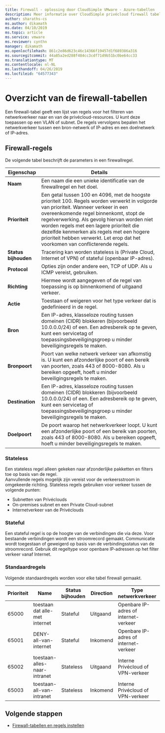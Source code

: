 ```yaml
---
title: Firewall - oplossing door CloudSimple VMware - Azure-tabellen
description: Meer informatie over CloudSimple privécloud firewall tabellen en firewall-regels.
author: sharaths-cs
ms.author: dikamath
ms.date: 04/10/2019
ms.topic: article
ms.service: vmware
ms.reviewer: cynthn
manager: dikamath
ms.openlocfilehash: 861c2e86d623c46c14366f19457d1f689386a316
ms.sourcegitcommit: 44a85a2ed288f484cc3cdf71d9b51bc0be64cc33
ms.translationtype: MT
ms.contentlocale: nl-NL
ms.lasthandoff: 04/26/2019
ms.locfileid: "64577343"
---
```

# <a name="firewall-tables-overview"></a>Overzicht van de firewall-tabellen

Een firewall-tabel geeft een lijst van regels voor het filteren van netwerkverkeer naar en van de privécloud-resources. U kunt deze toepassen op een VLAN of subnet. De regels vervolgens bepalen het netwerkverkeer tussen een bron-netwerk of IP-adres en een doelnetwerk of IP-adres.

## <a name="firewall-rules"></a>Firewall-regels

De volgende tabel beschrijft de parameters in een firewallregel.

| Eigenschap | Details |
| ---------| --------|
| **Naam** | Een naam die een unieke identificatie van de firewallregel en het doel. |
| **Prioriteit** | Een getal tussen 100 en 4096, met de hoogste prioriteit 100. Regels worden verwerkt in volgorde van prioriteit. Wanneer verkeer in een overeenkomende regel binnenkomt, stopt de regelverwerking. Als gevolg hiervan worden niet worden regels met een lagere prioriteit die dezelfde kenmerken als regels met een hogere prioriteit hebben verwerkt.  Let erop dat het voorkomen van conflicterende regels. |
| **Status bijhouden** | Tracering kan worden stateless is (Private Cloud, Internet of VPN) of stateful (openbaar IP-adres).  |
| **Protocol** | Opties zijn onder andere een, TCP of UDP. Als u ICMP vereist, gebruiken. |
| **Richting** | Hiermee wordt aangegeven of de regel van toepassing is op binnenkomend of uitgaand verkeer. |
| **Actie** | Toestaan of weigeren voor het type verkeer dat is gedefinieerd in de regel. |
| **Bron** | Een IP-adres, klasseloze routing tussen domeinen (CIDR) blokkeren (bijvoorbeeld 10.0.0.0/24) of een.  Een adresbereik op te geven, kunt een servicetag of toepassingsbeveiligingsgroep u minder beveiligingsregels te maken. |
| **Bronpoort** | Poort van welke netwerk verkeer van afkomstig is.  U kunt een afzonderlijke poort of een bereik van poorten, zoals 443 of 8000-8080. Als u bereiken opgeeft, hoeft u minder beveiligingsregels te maken. |
| **Destination** | Een IP-adres, klasseloze routing tussen domeinen (CIDR) blokkeren (bijvoorbeeld 10.0.0.0/24) of een.  Een adresbereik op te geven, kunt een servicetag of toepassingsbeveiligingsgroep u minder beveiligingsregels te maken.  |
| **Doelpoort** | De poort waarop het netwerkverkeer loopt.  U kunt een afzonderlijke poort of een bereik van poorten, zoals 443 of 8000-8080. Als u bereiken opgeeft, hoeft u minder beveiligingsregels te maken.|

### <a name="stateless"></a>Stateless

Een stateless regel alleen gekeken naar afzonderlijke pakketten en filters toe op basis van de regel.  
Aanvullende regels mogelijk zijn vereist voor de verkeersstroom in omgekeerde richting.  Stateless regels gebruiken voor verkeer tussen de volgende punten:

* Subnetten van Privéclouds
* On-premises subnet en een Private Cloud-subnet
* Internetverkeer van de Privéclouds

### <a name="stateful"></a>Stateful

 Een stateful regel is op de hoogte van de verbindingen die via deze. Voor bestaande verbindingen wordt een stroomrecord gemaakt. Communicatie wordt toegestaan of geweigerd op basis van de verbindingsstatus van de stroomrecord.  Gebruik dit regeltype voor openbare IP-adressen op het filter verkeer vanaf Internet.

### <a name="default-rules"></a>Standaardregels

Volgende standaardregels worden voor elke tabel firewall gemaakt.

|Prioriteit|Name|Status bijhouden|Direction|Type netwerkverkeer|Protocol|Bron|Bronpoort|Doel|Doelpoort|Bewerking|
|--------|----|--------------|---------|------------|--------|------|-----------|-----------|----------------|------|
|65000|toestaan dat alle-met internet|Stateful|Uitgaand|Openbare IP-adres of internet-verkeer|Alle|Alle|Alle|Alle|Alle|Toestaan|
|65001|DENY-all-van-internet|Stateful|Inkomend|Openbare IP-adres of internet-verkeer|Alle|Alle|Alle|Alle|Alle|Weigeren|
|65002|toestaan-alles-naar-intranet|Stateless|Uitgaand|Interne Privécloud of VPN-verkeer|Alle|Alle|Alle|Alle|Alle|Toestaan|
|65003|toestaan-all-van-intranet|Stateless|Inkomend|Interne Privécloud of VPN-verkeer|Alle|Alle|Alle|Alle|Alle|Toestaan|

## <a name="next-steps"></a>Volgende stappen

* [Firewall-tabellen en regels instellen](https://docs.azure.cloudsimple.com/firewall/)